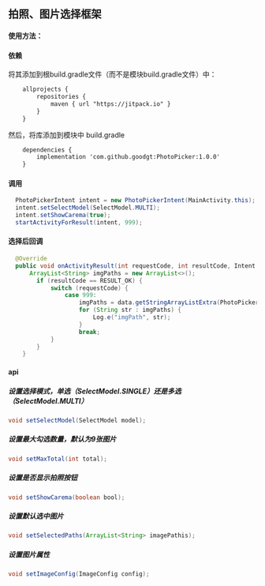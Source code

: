 ## 拍照、图片选择框架
#### 使用方法：
#### 依赖
将其添加到根build.gradle文件（而不是模块build.gradle文件）中：

```Xml
    allprojects {
        repositories {
            maven { url "https://jitpack.io" }
        }
    }
```
然后，将库添加到模块中 build.gradle
```Xml
    dependencies {
        implementation 'com.github.goodgt:PhotoPicker:1.0.0'
    }
```
#### 调用
```Java
  PhotoPickerIntent intent = new PhotoPickerIntent(MainActivity.this);
  intent.setSelectModel(SelectModel.MULTI);
  intent.setShowCarema(true);
  startActivityForResult(intent, 999);
```
#### 选择后回调
```Java
  @Override
  public void onActivityResult(int requestCode, int resultCode, Intent data) {
      ArrayList<String> imgPaths = new ArrayList<>();
        if (resultCode == RESULT_OK) {
            switch (requestCode) {
                case 999:
                    imgPaths = data.getStringArrayListExtra(PhotoPickerActivity.EXTRA_RESULT);
                    for (String str : imgPaths) {
                        Log.e("imgPath", str);
                    }
                    break;
            }
        }
    }
```
#### api
##### 设置选择模式，单选（SelectModel.SINGLE）还是多选（SelectModel.MULTI）
```Java
void setSelectModel(SelectModel model);
```
##### 设置最大勾选数量，默认为9张图片
```Java
void setMaxTotal(int total);
```
##### 设置是否显示拍照按钮
```Java
void setShowCarema(boolean bool);
```
##### 设置默认选中图片
```Java
void setSelectedPaths(ArrayList<String> imagePathis);
```
##### 设置图片属性
```Java
void setImageConfig(ImageConfig config);
```
